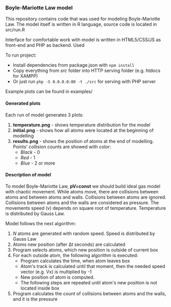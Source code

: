 <h3>Boyle-Mariotte Law model</h3>
<p>
    This repository contains code that was used for modeling Boyle-Mariotte Law.
    The model itself is written in R language, source code is located in src/run.R  
</p>
<p>
   Interface for comfortable work with model is written in HTML5/CSS/JS as front-end and PHP as backend.
   Used 
</p>
<div>
To run project:
<ul>
<li>Install dependencies from package.json with <code>npm install</code></li>
<li>Copy everything from <i>src</i> folder into HTTP serving folder (e.g. htdocs for XAMPP) </li>
<li>Or just run <code>php -S 0.0.0.0:80 -t ./src</code> for serving with PHP server</li>
</ul>
</div>
<div>
Example plots can be found in examples/
</div>
<div>
<h4>
    Generated plots
</h4>
<div>
    Each run of model generates 3 plots:
    <ol>
        <li><strong>temperature.png</strong> - shows temperature distribution for the model</li>
        <li><strong>initial.png</strong> - shows how all atoms were located at the beginning of modelling</li>
        <li><strong>results.png</strong> - shows the position of atoms at the end of modelling.
        Points' collision counts are showed with color:
            <ul>
                <li><i>Black</i> - 0</li>
                <li><i>Red</i> - 1</li>
                <li><i>Blue</i> - 2 or more</li>
            </ul>
        </li>
    </ol>
</div>
</div>
<div>
<h4>
    Description of model
</h4>
<p>
    To model Boyle-Mariotte Law, <strong>pV=const</strong> we should build ideal gas model with chaotic movement.
    While atoms move, there are collisions between atoms and between atoms and walls.
    Collisions between atoms are ignored. Collisions between atoms and the walls are considered as pressure.
    The movements speed (v) depends on square root of temperature. Temperature is distributed by Gauss Law.
</p>
<p>
    Model follows the next algorithm:
</p>
<ol>
<li><i>N</i> atoms are generated with random speed. Speed is distributed by Gauss Law</li>
<li>Atoms new position (after Δt seconds) are calculated</li>
<li>Program selects atoms, which new position is outside of current box</li>
<li> For each outside atom, the following algorithm is executed:
<ul>
    <li>Program calculates the time, when atom leaves box</li>
    <li>Atom's track is calculated until that moment, then the needed speed vector (e.g. Vx) is multiplied by -1</li>
    <li>New position of atom is computed.</li>
    <li>The following steps are repeated until atom's new position is not located inside box</li>
</ul>
</li>
<li>Program calculates the count of collisions between atoms and the walls, and it is the pressure</li>
</ol>
</div>